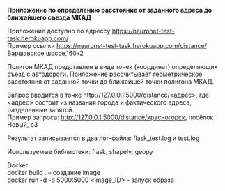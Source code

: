<b>Приложение по определению расстояние от заданного адреса до ближайшего съезда МКАД</b>

Приложение доступно по адрессу https://neuronet-test-task.herokuapp.com/<br>
Пример ссылки <link>https://neuronet-test-task.herokuapp.com/distance/Варшавское шоссе,160к2</link>

Полигон МКАД представлен в виде точек (координат) определяющих съезд с автодороги. Приложение рассчитывает геометрическое расстояния от заданной точки до ближайшей точки полигона МКАД.

Запрос вводится в точке http://127.0.0.1:5000/distance/<адрес>, где <адрес>  состоит из названия города и фактического адреса, разделенные запятой.<br>
Пример запроса: http://127.0.0.1:5000/distance/красногорск, посёлок Новый, с3

Результат записывается в два лог-файла: flask_test.log и test.log

Используемые библиотеки: flask, shapely, geopy

Docker<br>
docker build . – создание image<br>
docker run -d -p 5000:5000 <image_ID> - запуск образа

